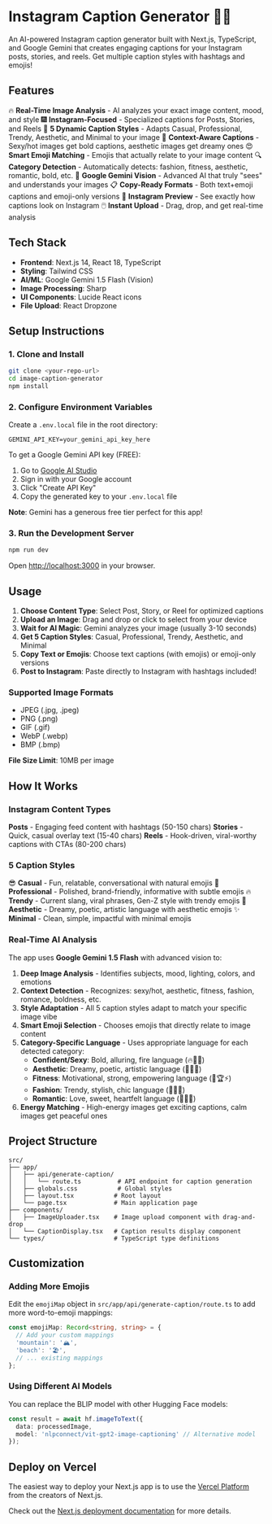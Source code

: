 # Instagram Caption Generator 📸✨

An AI-powered Instagram caption generator built with Next.js, TypeScript, and Google Gemini that creates engaging captions for your Instagram posts, stories, and reels. Get multiple caption styles with hashtags and emojis!

## Features

🔥 **Real-Time Image Analysis** - AI analyzes your exact image content, mood, and style
🎆 **Instagram-Focused** - Specialized captions for Posts, Stories, and Reels
🎨 **5 Dynamic Caption Styles** - Adapts Casual, Professional, Trendy, Aesthetic, and Minimal to your image
💋 **Context-Aware Captions** - Sexy/hot images get bold captions, aesthetic images get dreamy ones
😍 **Smart Emoji Matching** - Emojis that actually relate to your image content
🔍 **Category Detection** - Automatically detects: fashion, fitness, aesthetic, romantic, bold, etc.
🚀 **Google Gemini Vision** - Advanced AI that truly "sees" and understands your images
📋 **Copy-Ready Formats** - Both text+emoji captions and emoji-only versions
📱 **Instagram Preview** - See exactly how captions look on Instagram
🖱️ **Instant Upload** - Drag, drop, and get real-time analysis

## Tech Stack

- **Frontend**: Next.js 14, React 18, TypeScript
- **Styling**: Tailwind CSS
- **AI/ML**: Google Gemini 1.5 Flash (Vision)
- **Image Processing**: Sharp
- **UI Components**: Lucide React icons
- **File Upload**: React Dropzone

## Setup Instructions

### 1. Clone and Install

```bash
git clone <your-repo-url>
cd image-caption-generator
npm install
```

### 2. Configure Environment Variables

Create a `.env.local` file in the root directory:

```env
GEMINI_API_KEY=your_gemini_api_key_here
```

To get a Google Gemini API key (FREE):
1. Go to [Google AI Studio](https://aistudio.google.com/app/apikey)
2. Sign in with your Google account
3. Click "Create API Key"
4. Copy the generated key to your `.env.local` file

**Note**: Gemini has a generous free tier perfect for this app!

### 3. Run the Development Server

```bash
npm run dev
```

Open [http://localhost:3000](http://localhost:3000) in your browser.

## Usage

1. **Choose Content Type**: Select Post, Story, or Reel for optimized captions
2. **Upload an Image**: Drag and drop or click to select from your device
3. **Wait for AI Magic**: Gemini analyzes your image (usually 3-10 seconds)
4. **Get 5 Caption Styles**: Casual, Professional, Trendy, Aesthetic, and Minimal
5. **Copy Text or Emojis**: Choose text captions (with emojis) or emoji-only versions
6. **Post to Instagram**: Paste directly to Instagram with hashtags included!

### Supported Image Formats

- JPEG (.jpg, .jpeg)
- PNG (.png)
- GIF (.gif)
- WebP (.webp)
- BMP (.bmp)

**File Size Limit**: 10MB per image

## How It Works

### Instagram Content Types

**Posts** - Engaging feed content with hashtags (50-150 chars)
**Stories** - Quick, casual overlay text (15-40 chars)
**Reels** - Hook-driven, viral-worthy captions with CTAs (80-200 chars)

### 5 Caption Styles

😎 **Casual** - Fun, relatable, conversational with natural emojis
💼 **Professional** - Polished, brand-friendly, informative with subtle emojis
🔥 **Trendy** - Current slang, viral phrases, Gen-Z style with trendy emojis
🌸 **Aesthetic** - Dreamy, poetic, artistic language with aesthetic emojis
✨ **Minimal** - Clean, simple, impactful with minimal emojis

### Real-Time AI Analysis

The app uses **Google Gemini 1.5 Flash** with advanced vision to:

1. **Deep Image Analysis** - Identifies subjects, mood, lighting, colors, and emotions
2. **Context Detection** - Recognizes: sexy/hot, aesthetic, fitness, fashion, romance, boldness, etc.
3. **Style Adaptation** - All 5 caption styles adapt to match your specific image vibe
4. **Smart Emoji Selection** - Chooses emojis that directly relate to image content
5. **Category-Specific Language** - Uses appropriate language for each detected category:
   - **Confident/Sexy**: Bold, alluring, fire language (🔥💋😘)
   - **Aesthetic**: Dreamy, poetic, artistic language (🌸✨🌙)
   - **Fitness**: Motivational, strong, empowering language (💪🏆⚡)
   - **Fashion**: Trendy, stylish, chic language (💅👑👠)
   - **Romantic**: Love, sweet, heartfelt language (💖🌹🥰)
6. **Energy Matching** - High-energy images get exciting captions, calm images get peaceful ones

## Project Structure

```
src/
├── app/
│   ├── api/generate-caption/
│   │   └── route.ts          # API endpoint for caption generation
│   ├── globals.css           # Global styles
│   ├── layout.tsx           # Root layout
│   └── page.tsx             # Main application page
├── components/
│   ├── ImageUploader.tsx    # Image upload component with drag-and-drop
│   └── CaptionDisplay.tsx   # Caption results display component
└── types/                   # TypeScript type definitions
```

## Customization

### Adding More Emojis

Edit the `emojiMap` object in `src/app/api/generate-caption/route.ts` to add more word-to-emoji mappings:

```typescript
const emojiMap: Record<string, string> = {
  // Add your custom mappings
  'mountain': '🏔️',
  'beach': '🏖️',
  // ... existing mappings
};
```

### Using Different AI Models

You can replace the BLIP model with other Hugging Face models:

```typescript
const result = await hf.imageToText({
  data: processedImage,
  model: 'nlpconnect/vit-gpt2-image-captioning' // Alternative model
});
```

## Deploy on Vercel

The easiest way to deploy your Next.js app is to use the [Vercel Platform](https://vercel.com/new?utm_medium=default-template&filter=next.js&utm_source=create-next-app&utm_campaign=create-next-app-readme) from the creators of Next.js.

Check out the [Next.js deployment documentation](https://nextjs.org/docs/app/building-your-application/deploying) for more details.
